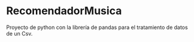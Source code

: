 # RecomendadorMusica
Proyecto de python con la librería de pandas para el tratamiento de datos de un Csv.

